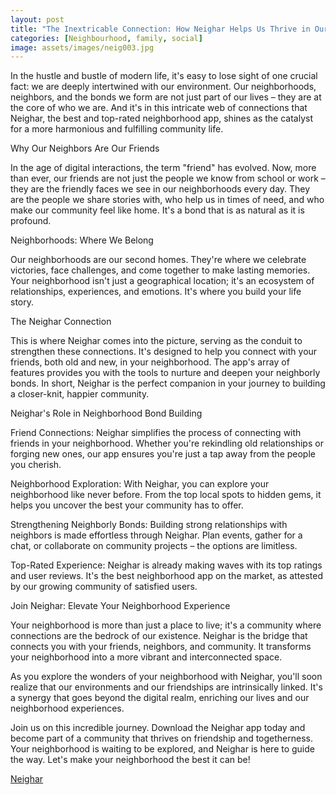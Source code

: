 ```yaml
---
layout: post
title: "The Inextricable Connection: How Neighar Helps Us Thrive in Our Neighborhoods"
categories: [Neighbourhood, family, social]
image: assets/images/neig003.jpg
---
```



In the hustle and bustle of modern life, it's easy to lose sight of one crucial fact: we are deeply intertwined with our environment. Our neighborhoods, neighbors, and the bonds we form are not just part of our lives – they are at the core of who we are. And it's in this intricate web of connections that Neighar, the best and top-rated neighborhood app, shines as the catalyst for a more harmonious and fulfilling community life.

Why Our Neighbors Are Our Friends

In the age of digital interactions, the term "friend" has evolved. Now, more than ever, our friends are not just the people we know from school or work – they are the friendly faces we see in our neighborhoods every day. They are the people we share stories with, who help us in times of need, and who make our community feel like home. It's a bond that is as natural as it is profound.

Neighborhoods: Where We Belong

Our neighborhoods are our second homes. They're where we celebrate victories, face challenges, and come together to make lasting memories. Your neighborhood isn't just a geographical location; it's an ecosystem of relationships, experiences, and emotions. It's where you build your life story.

The Neighar Connection

This is where Neighar comes into the picture, serving as the conduit to strengthen these connections. It's designed to help you connect with your friends, both old and new, in your neighborhood. The app's array of features provides you with the tools to nurture and deepen your neighborly bonds. In short, Neighar is the perfect companion in your journey to building a closer-knit, happier community.

Neighar's Role in Neighborhood Bond Building

Friend Connections: Neighar simplifies the process of connecting with friends in your neighborhood. Whether you're rekindling old relationships or forging new ones, our app ensures you're just a tap away from the people you cherish.

Neighborhood Exploration: With Neighar, you can explore your neighborhood like never before. From the top local spots to hidden gems, it helps you uncover the best your community has to offer.

Strengthening Neighborly Bonds: Building strong relationships with neighbors is made effortless through Neighar. Plan events, gather for a chat, or collaborate on community projects – the options are limitless.

Top-Rated Experience: Neighar is already making waves with its top ratings and user reviews. It's the best neighborhood app on the market, as attested by our growing community of satisfied users.

Join Neighar: Elevate Your Neighborhood Experience

Your neighborhood is more than just a place to live; it's a community where connections are the bedrock of our existence. Neighar is the bridge that connects you with your friends, neighbors, and community. It transforms your neighborhood into a more vibrant and interconnected space.

As you explore the wonders of your neighborhood with Neighar, you'll soon realize that our environments and our friendships are intrinsically linked. It's a synergy that goes beyond the digital realm, enriching our lives and our neighborhood experiences.

Join us on this incredible journey. Download the Neighar app today and become part of a community that thrives on friendship and togetherness. Your neighborhood is waiting to be explored, and Neighar is here to guide the way. Let's make your neighborhood the best it can be!

[Neighar](https://www.neighar.com)


